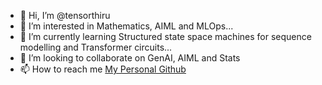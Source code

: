 - 👋 Hi, I’m @tensorthiru
- 👀 I’m interested in Mathematics, AIML and MLOps...
- 🌱 I’m currently learning Structured state space machines for sequence modelling and Transformer circuits...
- 💞️ I’m looking to collaborate on GenAI, AIML and Stats
- 📫 How to reach me [My Personal Github](https://github.com/ThiruRJST)

<!---
Crato-AI/Crato-AI is a ✨ special ✨ repository because its `README.md` (this file) appears on your GitHub profile.
You can click the Preview link to take a look at your changes.
--->
